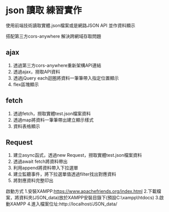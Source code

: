 # json 讀取 練習實作

使用前端技術讀取實體.json檔案或是網路JSON API 並作資料顯示

搭配第三方cors-anywhere 解決跨網域存取問題

## ajax
1. 透過第三方cors-anywhere重新架構API連結
2. 透過ajax，撈取API資料
3. 透過jQuery each迴圈將資料一筆筆帶入指定位置顯示
4. flex區塊顯示

## fetch
1. 透過fetch，撈取實體test.json檔案資料
2. 透過map將資料一筆筆帶出建立顯示樣式
3. 資料表格顯示

## Request
1. 建立async函式，透過new Request，撈取實體test.json檔案資料
2. 透過await fetch將資料帶出
3. 利用append將資料帶入下拉選單
4. 建立監聽事件，將下拉選單值透過filter找出對應資料
5. 將對應資料完整印出

啟動方式
1.安裝XAMPP:https://www.apachefriends.org/index.html
2.下載檔案，將資料夾(JSON_data)放於XAMPP安裝目錄下(預設C:\xampp\htdocs\)
3.啟動XAMPP
4.進入檔案位址:http://localhost/JSON_data/
